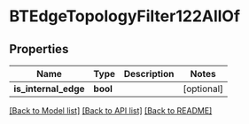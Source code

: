 # BTEdgeTopologyFilter122AllOf

## Properties
Name | Type | Description | Notes
------------ | ------------- | ------------- | -------------
**is_internal_edge** | **bool** |  | [optional] 

[[Back to Model list]](../README.md#documentation-for-models) [[Back to API list]](../README.md#documentation-for-api-endpoints) [[Back to README]](../README.md)


